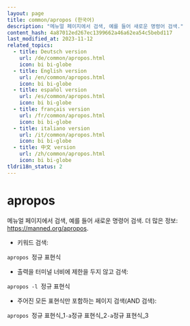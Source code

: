 ```yaml
---
layout: page
title: common/apropos (한국어)
description: "메뉴얼 페이지에서 검색, 예를 들어 새로운 명령어 검색."
content_hash: 4a87012ed267ec1399662a46a62ea54c5bebd117
last_modified_at: 2023-11-12
related_topics:
  - title: Deutsch version
    url: /de/common/apropos.html
    icon: bi bi-globe
  - title: English version
    url: /en/common/apropos.html
    icon: bi bi-globe
  - title: español version
    url: /es/common/apropos.html
    icon: bi bi-globe
  - title: français version
    url: /fr/common/apropos.html
    icon: bi bi-globe
  - title: italiano version
    url: /it/common/apropos.html
    icon: bi bi-globe
  - title: 中文 version
    url: /zh/common/apropos.html
    icon: bi bi-globe
tldri18n_status: 2
---
```

# apropos

메뉴얼 페이지에서 검색, 예를 들어 새로운 명령어 검색.
더 많은 정보: <https://manned.org/apropos>.

- 키워드 검색:

`apropos `<span class="tldr-var badge badge-pill bg-dark-lm bg-white-dm text-white-lm text-dark-dm font-weight-bold">정규 표현식</span>

- 출력을 터미널 너비에 제한을 두지 않고 검색:

`apropos -l `<span class="tldr-var badge badge-pill bg-dark-lm bg-white-dm text-white-lm text-dark-dm font-weight-bold">정규 표현식</span>

- 주어진 모든 표현식만 포함하는 페이지 검색(AND 검색):

`apropos `<span class="tldr-var badge badge-pill bg-dark-lm bg-white-dm text-white-lm text-dark-dm font-weight-bold">정규 표현식_1</span>` -a `<span class="tldr-var badge badge-pill bg-dark-lm bg-white-dm text-white-lm text-dark-dm font-weight-bold">정규 표현식_2</span>` -a `<span class="tldr-var badge badge-pill bg-dark-lm bg-white-dm text-white-lm text-dark-dm font-weight-bold">정규 표현식_3</span>
